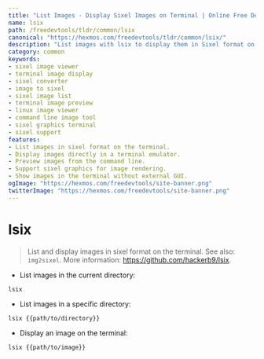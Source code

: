 ```yaml
---
title: "List Images - Display Sixel Images on Terminal | Online Free DevTools by Hexmos"
name: lsix
path: /freedevtools/tldr/common/lsix
canonical: "https://hexmos.com/freedevtools/tldr/common/lsix/"
description: "List images with lsix to display them in Sixel format on your terminal. Convert to Sixel, preview images quickly. Free online tool, no registration required."
category: common
keywords:
- sixel image viewer
- terminal image display
- sixel converter
- image to sixel
- sixel image list
- terminal image preview
- linux image viewer
- command line image tool
- sixel graphics terminal
- sixel support
features:
- List images in sixel format on the terminal.
- Display images directly in a terminal emulator.
- Preview images from the command line.
- Support sixel graphics for image rendering.
- Show images in the terminal without external GUI.
ogImage: "https://hexmos.com/freedevtools/site-banner.png"
twitterImage: "https://hexmos.com/freedevtools/site-banner.png"
---
```


# lsix

> List and display images in sixel format on the terminal.
> See also: `img2sixel`.
> More information: <https://github.com/hackerb9/lsix>.

- List images in the current directory:

`lsix`

- List images in a specific directory:

`lsix {{path/to/directory}}`

- Display an image on the terminal:

`lsix {{path/to/image}}`
